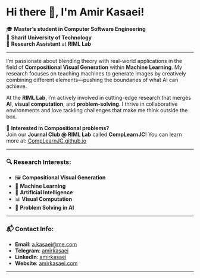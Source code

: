 # Hi there 👋, I'm **Amir Kasaei**!  

🎓 **Master’s student in Computer Software Engineering**  
📍 **Sharif University of Technology**  
🔬 **Research Assistant** at **RIML Lab**  

---

I’m passionate about blending theory with real-world applications in the field of **Compositional Visual Generation** within **Machine Learning**. My research focuses on teaching machines to generate images by creatively combining different elements—pushing the boundaries of what AI can achieve.  

At the **RIML Lab**, I’m actively involved in cutting-edge research that merges **AI**, **visual computation**, and **problem-solving**. I thrive in collaborative environments and love tackling challenges that make me think outside the box.

🔗 **Interested in Compositional problems?**  
Join our **Journal Club @ RIML Lab** called **CompLearnJC**! You can learn more at: [CompLearnJC.github.io](https://CompLearnJC.github.io)

---

### 🔍 **Research Interests**:
- 🖼️ **Compositional Visual Generation**  
- 🧠 **Machine Learning**  
- 🤖 **Artificial Intelligence**  
- 📊 **Visual Computation**  
- 🧩 **Problem Solving in AI**

---

### 📬 **Contact Info**:
- **Email**: a.kasaei@me.com  
- **Telegram**: [amirkasaei](https://telegram.me/amirkasaei)  
- **LinkedIn**: [amirkasaei](https://linkedin.com/in/amirkasaei)  
- **Website**: [amirkasaei.com](https://amirkasaei.com)  

---


<!--
Here are some ideas to get you started:

- 🔎 I’m currently doing research in Machine Learning.
- 🔭 Research Assistant @ RIML Lab
- 💻 learning AI subjects
- 🌱 Intrested in:
  - Artificial Intelligence
  - Machine Learning
  - Deep Learning
  - Computer Vision
  - Image Analysis
  - Medical Image Analysis
  - Machine Learning Safety
  - Robustness and Interpretablity
  - Text to Image Generation
  - Compositional Generation
  - Multi-Modal models
  - Diffusion Models
  - Conformal Prediction
  - Machine Learning Trustworthy

- 🔭 I’m currently working on ...
- 🌱 I’m currently learning ...
- 👯 I’m looking to collaborate on ...
- 🤔 I’m looking for help with ...
- 💬 Ask me about ...
- 📫 How to reach me: ...
- 😄 Pronouns: ...
- ⚡ Fun fact: ...
-->
